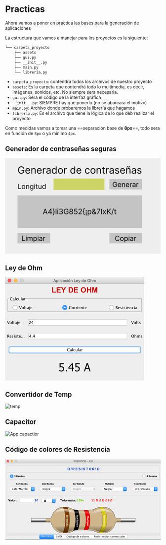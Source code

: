 # Practicas
Ahora vamos a poner en practica las bases para la generación de aplicaciones

La estructura que vamos a manejar para los proyectos es la siguiente:

```
└── carpeta_proyecto
    ├── assets
    ├── gui.py
    ├── __init__.py
    ├── main.py
    └── librería.py
```

- `carpeta_proyecto`: contendrá todos los archivos de nuestro proyecto
- `assets`: Es la carpeta que contendrá todo lo multimedia, es decir, imágenes, sonidos, etc. No siempre sera necesaria.
- `gui.py`: Sera el código de la interfaz gráfica
- `__init__.py`: SIEMPRE hay que ponerlo (no se abarcara el motivo)
- `main.py`: Archivo donde probaremos la librería que hagamos
- `librería.py`: Es el archivo que tiene la lógica de lo que deb realizar el proyecto

Como medidas vamos a tomar una ==separación base de **8px**==, todo sera en función de `8px` o ya mínimo `4px`.

## Generador de contraseñas seguras

[![ui pass generator](imgs/pass_ui.svg)](./password_generator)

## Ley de Ohm

![ley de ohm](https://raw.githubusercontent.com/jalmx/Curso-CBTIS-85/master/view.png)

## Convertidor de Temp

![temp](https://files.realpython.com/media/17_8_tk_temp_converter_win10.8e1ebad492b9.jpg)

## Capacitor 

![App capactior](https://raw.githubusercontent.com/jalmx89/Capacitor_Calculator/master/imgs/ds1.png)

## Código de colores de Resistencia

![codigo de colores](imgs/app_rest.png)

